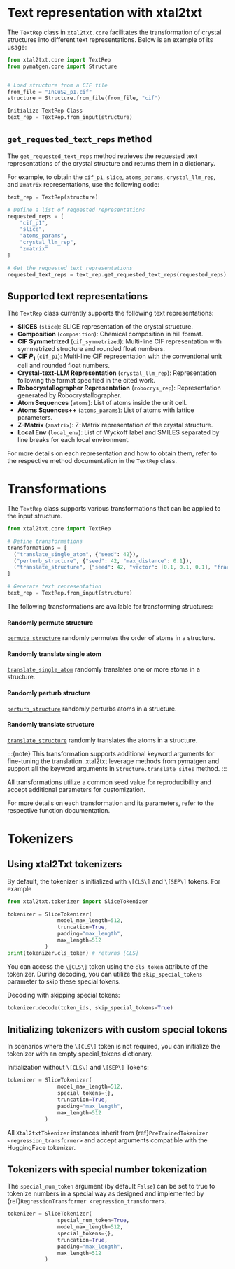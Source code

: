 # Text representation with xtal2txt

The `TextRep` class in `xtal2txt.core` facilitates the transformation of crystal structures into different text representations.
Below is an example of its usage:

```python
from xtal2txt.core import TextRep
from pymatgen.core import Structure


# Load structure from a CIF file
from_file = "InCuS2_p1.cif"
structure = Structure.from_file(from_file, "cif")

Initialize TextRep Class
text_rep = TextRep.from_input(structure)
```

## `get_requested_text_reps` method

The `get_requested_text_reps` method retrieves the requested text representations of the crystal structure and returns them in a dictionary.

For example, to obtain the `cif_p1`, `slice`, `atoms_params`, `crystal_llm_rep`, and `zmatrix` representations, use the following code:

```python
text_rep = TextRep(structure)

# Define a list of requested representations
requested_reps = [
    "cif_p1",
    "slice",
    "atoms_params",
    "crystal_llm_rep",
    "zmatrix"
]

# Get the requested text representations
requested_text_reps = text_rep.get_requested_text_reps(requested_reps)
```

## Supported text representations

The `TextRep` class currently supports the following text representations:

- **SlICES** (`slice`): SLICE representation of the crystal structure.
- **Composition** (`composition`): Chemical composition in hill format.
- **CIF Symmetrized** (`cif_symmetrized`): Multi-line CIF representation with symmetrized structure and rounded float numbers.
- **CIF $P_1$** (`cif_p1`): Multi-line CIF representation with the conventional unit cell and rounded float numbers.
- **Crystal-text-LLM Representation** (`crystal_llm_rep`): Representation following the format specified in the cited work.
- **Robocrystallographer Representation** (`robocrys_rep`): Representation generated by Robocrystallographer.
- **Atom Sequences** (`atoms`): List of atoms inside the unit cell.
- **Atoms Squences++** (`atoms_params`): List of atoms with lattice parameters.
- **Z-Matrix** (`zmatrix`): Z-Matrix representation of the crystal structure.
- **Local Env** (`local_env`):  List of Wyckoff label and SMILES separated by line breaks for each local environment.

For more details on each representation and how to obtain them, refer to the respective method documentation in the `TextRep` class.

# Transformations

The `TextRep` class supports various transformations that can be applied to the input structure.


```python
from xtal2txt.core import TextRep

# Define transformations
transformations = [
  ("translate_single_atom", {"seed": 42}),
  ("perturb_structure", {"seed": 42, "max_distance": 0.1}),
  ("translate_structure", {"seed": 42, "vector": [0.1, 0.1, 0.1], "frac_coords": True})
]

# Generate text representation
text_rep = TextRep.from_input(structure)
```

The following transformations are available for transforming structures:

#### Randomly permute structure

[`permute_structure`](api.md#xtal2txt.transforms.TransformationCallback.permute_structure) randomly permutes the order of atoms in a structure.

#### Randomly translate single atom
[`translate_single_atom`](api.md#xtal2txt.transforms.TransformationCallback.translate_single_atom) randomly translates one or more atoms in a structure.


#### Randomly perturb structure

[`perturb_structure`](api.md#xtal2txt.transforms.TransformationCallback.perturb_structure) randomly perturbs atoms in a structure.

#### Randomly translate structure

[`translate_structure`](api.md#xtal2txt.transforms.TransformationCallback.translate_structure) randomly translates the atoms in a structure.

 :::{note}
 This transformation supports additional keyword arguments for fine-tuning the translation.
 xtal2txt leverage methods from pymatgen and support all the keyword arguments in `Structure.translate_sites` method.
 :::

All transformations utilize a common seed value for reproducibility and accept additional parameters for customization.

For more details on each transformation and its parameters, refer to the respective function documentation.

# Tokenizers

## Using xtal2Txt tokenizers

By default, the tokenizer is initialized with `\[CLS\]` and `\[SEP\]` tokens.
For example

```python
from xtal2txt.tokenizer import SliceTokenizer

tokenizer = SliceTokenizer(
                model_max_length=512,
                truncation=True,
                padding="max_length",
                max_length=512
            )
print(tokenizer.cls_token) # returns [CLS]
```

You can access the `\[CLS\]` token using the `cls_token` attribute of the tokenizer. During decoding, you can utilize the `skip_special_tokens` parameter to skip these special tokens.

Decoding with skipping special tokens:

```python
tokenizer.decode(token_ids, skip_special_tokens=True)
```

## Initializing tokenizers with custom special tokens

In scenarios where the `\[CLS\]` token is not required, you can initialize the tokenizer with an empty special_tokens dictionary.

Initialization without `\[CLS\]` and `\[SEP\]` Tokens:

```python
tokenizer = SliceTokenizer(
                model_max_length=512,
                special_tokens={},
                truncation=True,
                padding="max_length",
                max_length=512
            )
```

All `Xtal2txtTokenizer` instances inherit from {ref}`PreTrainedTokenizer <regression_transformer>` and accept arguments compatible with the HuggingFace tokenizer.

## Tokenizers with special number tokenization

The `special_num_token` argument (by default `False`) can be set to true to tokenize numbers in a special way as designed and implemented by {ref}`RegressionTransformer <regression_transformer>`.

```python
tokenizer = SliceTokenizer(
                special_num_token=True,
                model_max_length=512,
                special_tokens={},
                truncation=True,
                padding="max_length",
                max_length=512
            )
```